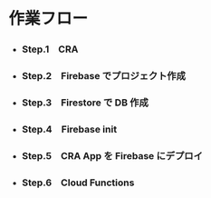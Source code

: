 # 作業フロー

* ### Step.1　CRA
* ### Step.2　Firebase でプロジェクト作成
* ### Step.3　Firestore で DB 作成
* ### Step.4　Firebase init
* ### Step.5　CRA App を Firebase にデプロイ
* ### Step.6　Cloud Functions